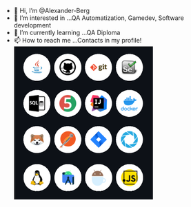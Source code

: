 - 👋 Hi, I’m @Alexander-Berg
- 👀 I’m interested in ...QA Automatization, Gamedev, Software development
- 🌱 I’m currently learning ...QA Diploma
- 📫 How to reach me ...Contacts in my profile!                                               
![FFF](https://github.com/Alexander-Berg/Alexander-Berg/blob/bb6eff02df5f510713c2a48f4eab9be5d687db52/source/FFF.png)



<!---
Alexander-Berg/Alexander-Berg is a ✨ special ✨ repository because its `README.md` (this file) appears on your GitHub profile.
You can click the Preview link to take a look at your changes.
--->
